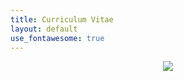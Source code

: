 ```yaml
---
title: Curriculum Vitae
layout: default
use_fontawesome: true
---
```


<!-- Photo -->
<div class="row content-row">
    <div class="col-0 col-sm-2 col-md-2 col-lg-2 col-xl-2"></div>
    <div style="text-align:center;color:#0f66d1;" class="col-12 col-sm-8 col-md-8 col-lg-8 col-xl-8">
        <img src="{{ site.baseurl }}/images/alaska.png">
    </div>
    <div class="col-0 col-sm-2 col-md-2 col-lg-2 col-xl-2"></div>
</div>

<!-- CV -->
<div class="row content-row">
    <!--<div class="col-0 col-sm-2 col-md-2 col-lg-2 col-xl-2"></div>-->
    <div style="text-align:center;" class="col-12">
        <object width="100%" height="750vh" data="https://docs.google.com/gview?embedded=true&url=http://gatesdupont.github.io/attachments/DupontCV.pdf">
    </div>
    <!--<div class="col-0 col-sm-2 col-md-2 col-lg-2 col-xl-2"></div>-->
</div>

